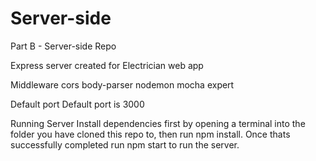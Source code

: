 # Server-side
Part B - Server-side Repo

Express server created for Electrician web app

Middleware
cors
body-parser
nodemon
mocha
expert

Default port
Default port is 3000

Running Server
Install dependencies first by opening a terminal into the folder you have cloned this repo to, then run npm install. Once thats successfully completed run npm start to run the server.